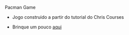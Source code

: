 Pacman Game

- Jogo construido a partir do tutorial do Chris Courses

- Brinque um pouco <a href="https://annalare.github.io/pacman/" > aqui </a>
